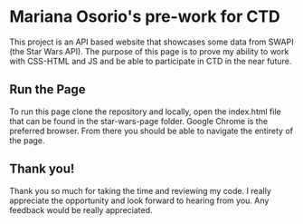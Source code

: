 # Mariana Osorio's pre-work for CTD

This project is an API based website that showcases some data from SWAPI (the 
Star Wars API). 
The purpose of this page is to prove my ability to work with CSS-HTML and JS and be able to participate in CTD in the near future.

## Run the Page 
To run this page clone the repository and locally, open the index.html file that can be found in the star-wars-page folder. Google Chrome is the preferred browser.
From there you should be able to navigate the entirety of the page.

## Thank you!
Thank you so much for taking the time and reviewing my code. I really appreciate the opportunity and look forward to hearing from you.
Any feedback would be really appreciated. 
